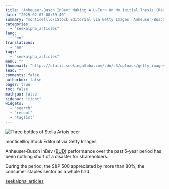 ```yaml
---
title: "Anheuser-Busch InBev: Making A U-Turn On My Initial Thesis (Rating Upgrade)"
date: "2025-02-07 08:59:40"
summary: "monticelllo/iStock Editorial via Getty Images  Anheuser-Busch InBev (BUD) performance over the past 5-year period has been nothing short of a disaster for shareholders. During the period, the S&amp;P 500 appreciated by more than 80%, the consumer staples sector as a whole had"
categories:
  - "seekalpha_articles"
lang:
  - "en"
translations:
  - "en"
tags:
  - "seekalpha_articles"
menu: ""
thumbnail: "https://static.seekingalpha.com/cdn/s3/uploads/getty_images/534477948/image_534477948.jpg"
lead: ""
comments: false
authorbox: false
pager: true
toc: false
mathjax: false
sidebar: "right"
widgets:
  - "search"
  - "recent"
  - "taglist"
---
```


![Three bottles of Stella Artois beer](https://static.seekingalpha.com/cdn/s3/uploads/getty_images/534477948/image_534477948.jpg?io=getty-c-w750)



monticelllo/iStock Editorial via Getty Images





Anheuser-Busch InBev ([BUD](https://seekingalpha.com/symbol/BUD "Anheuser-Busch InBev SA/NV")) performance over the past 5-year period has been nothing short of a disaster for shareholders.

During the period, the S&P 500 appreciated by more than 80%, the consumer staples sector as a whole had

[seekalpha_articles](https://seekingalpha.com/article/4755930-anheuser-busch-inbev-stock-optimistic-growth-potential-rating-upgrade)
